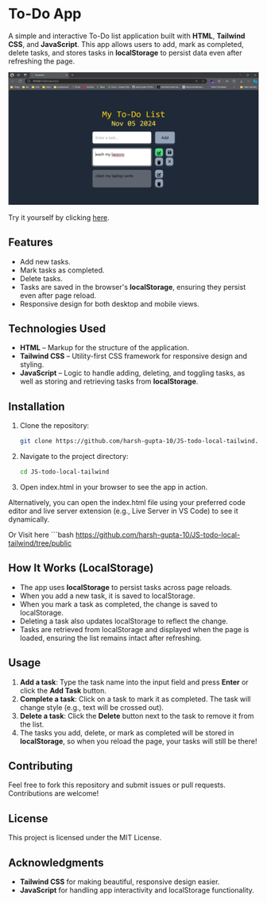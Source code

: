 # To-Do App

A simple and interactive To-Do list application built with **HTML**, **Tailwind CSS**, and **JavaScript**. This app allows users to add, mark as completed, delete tasks, and stores tasks in **localStorage** to persist data even after refreshing the page.

![App Screenshot](src/imgs/screenshot-1.png)

Try it yourself by clicking [here](https://js-todo-local-tailwind.vercel.app/).


## Features

- Add new tasks.
- Mark tasks as completed.
- Delete tasks.
- Tasks are saved in the browser's **localStorage**, ensuring they persist even after page reload.
- Responsive design for both desktop and mobile views.

## Technologies Used

- **HTML** – Markup for the structure of the application.
- **Tailwind CSS** – Utility-first CSS framework for responsive design and styling.
- **JavaScript** – Logic to handle adding, deleting, and toggling tasks, as well as storing and retrieving tasks from **localStorage**.

## Installation

1. Clone the repository:

   ```bash
   git clone https://github.com/harsh-gupta-10/JS-todo-local-tailwind.git

2. Navigate to the project directory:

   ```bash
   cd JS-todo-local-tailwind

3. Open index.html in your browser to see the app in action.

  Alternatively, you can open the index.html file using your preferred code editor and live server extension (e.g., Live Server in VS Code) to see it dynamically.

  Or Visit here
      ```bash
  https://github.com/harsh-gupta-10/JS-todo-local-tailwind/tree/public

## How It Works (LocalStorage)

- The app uses **localStorage** to persist tasks across page reloads.
- When you add a new task, it is saved to localStorage.
- When you mark a task as completed, the change is saved to localStorage.
- Deleting a task also updates localStorage to reflect the change.
- Tasks are retrieved from localStorage and displayed when the page is loaded, ensuring the list remains intact after refreshing.

## Usage

1. **Add a task**: Type the task name into the input field and press **Enter** or click the **Add Task** button.
2. **Complete a task**: Click on a task to mark it as completed. The task will change style (e.g., text will be crossed out).
3. **Delete a task**: Click the **Delete** button next to the task to remove it from the list.
4. The tasks you add, delete, or mark as completed will be stored in **localStorage**, so when you reload the page, your tasks will still be there!

## Contributing

Feel free to fork this repository and submit issues or pull requests. Contributions are welcome!

## License

 This project is licensed under the MIT License.<!-- – see the [LICENSE](LICENSE) file for details. -->

## Acknowledgments

- **Tailwind CSS** for making beautiful, responsive design easier.
- **JavaScript** for handling app interactivity and localStorage functionality.
